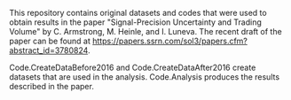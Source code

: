 This repository contains original datasets and codes that were used to obtain results in the paper "Signal-Precision Uncertainty and Trading Volume" by C. Armstrong, M. Heinle, and I. Luneva.
The recent draft of the paper can be found at https://papers.ssrn.com/sol3/papers.cfm?abstract_id=3780824.

Code.CreateDataBefore2016 and Code.CreateDataAfter2016 create datasets that are used in the analysis.
Code.Analysis produces the results described in the paper.
